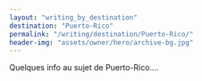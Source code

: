 ```yaml
---
layout: "writing_by_destination"
destination: "Puerto-Rico"
permalink: "/writing/destination/Puerto-Rico/"
header-img: "assets/owner/hero/archive-bg.jpg"
---
```


Quelques info au sujet de Puerto-Rico....